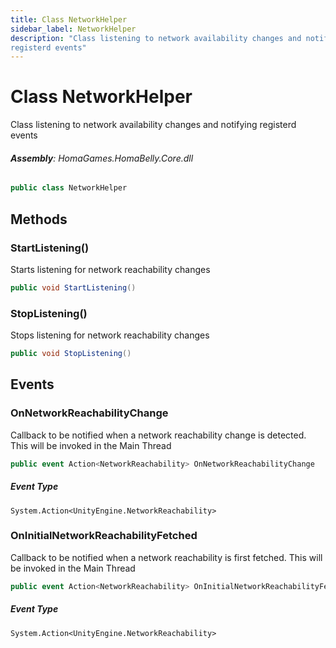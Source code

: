 ```yaml
---
title: Class NetworkHelper
sidebar_label: NetworkHelper
description: "Class listening to network availability changes and notifying
registerd events"
---
```

# Class NetworkHelper
Class listening to network availability changes and notifying
registerd events

###### **Assembly**: HomaGames.HomaBelly.Core.dll

```csharp title="Declaration"
public class NetworkHelper
```
## Methods
### StartListening()
Starts listening for network reachability changes

```csharp title="Declaration"
public void StartListening()
```
### StopListening()
Stops listening for network reachability changes

```csharp title="Declaration"
public void StopListening()
```
## Events
### OnNetworkReachabilityChange
Callback to be notified when a network reachability change is detected.
This will be invoked in the Main Thread

```csharp title="Declaration"
public event Action<NetworkReachability> OnNetworkReachabilityChange
```
##### Event Type
`System.Action<UnityEngine.NetworkReachability>`
### OnInitialNetworkReachabilityFetched
Callback to be notified when a network reachability is first fetched.
This will be invoked in the Main Thread

```csharp title="Declaration"
public event Action<NetworkReachability> OnInitialNetworkReachabilityFetched
```
##### Event Type
`System.Action<UnityEngine.NetworkReachability>`
